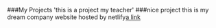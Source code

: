 ###My Projects
'this is a project my teacher'
###nice project 
this is my dream company website hosted by netlify[a link](https://github.com/)